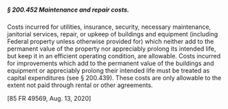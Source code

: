 ##### § 200.452 Maintenance and repair costs. #####

Costs incurred for utilities, insurance, security, necessary maintenance, janitorial services, repair, or upkeep of buildings and equipment (including Federal property unless otherwise provided for) which neither add to the permanent value of the property nor appreciably prolong its intended life, but keep it in an efficient operating condition, are allowable. Costs incurred for improvements which add to the permanent value of the buildings and equipment or appreciably prolong their intended life must be treated as capital expenditures (see § 200.439). These costs are only allowable to the extent not paid through rental or other agreements.

[85 FR 49569, Aug. 13, 2020]